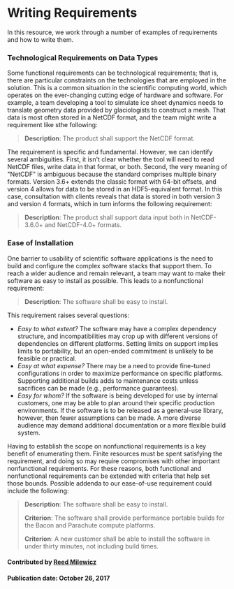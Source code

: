 # Writing Requirements

In this resource, we work through a number of examples of requirements and how to write them.

### Technological Requirements on Data Types 

Some functional requirements can be technological requirements; that is, there are particular constraints on the technologies that are employed in the solution. This is a common situation in the scientific computing world, which operates on the ever-changing cutting edge of hardware and software. For example, a team developing a tool to simulate ice sheet dynamics needs to translate geometry data provided by glaciologists to construct a mesh. That data is most often stored in a NetCDF format, and the team might write a requirement like sthe following:

> **Description**: The product shall support the NetCDF format.

The requirement is specific and fundamental. However, we can identify several ambiguities. First, it isn't clear whether the tool will need to read NetCDF files, write data in that format, or both. Second, the very meaning of "NetCDF" is ambiguous because the standard comprises multiple binary formats. Version 3.6+ extends the classic format with 64-bit offsets, and version 4 allows for data to be stored in an HDF5-equivalent format. In this case, consultation with clients reveals that data is stored in both version 3 and version 4 formats, which in turn informs the following requirement:

> **Description**: The product shall support data input both in NetCDF-3.6.0+ and NetCDF-4.0+ formats.

### Ease of Installation

One barrier to usability of scientific software applications is the need to build and configure the complex software stacks that support them. To reach a wider audience and remain relevant, a team may want to make their software as easy to install as possible. This leads to a nonfunctional requirement:

> **Description**: The software shall be easy to install.

This requirement raises several questions:

- *Easy to what extent?* The software may have a complex dependency structure, and incompatibilities may crop up with different versions of dependencies on different platforms. Setting limits on support implies limits to portability, but an open-ended commitment is unlikely to be feasible or practical.
- *Easy at what expense?* There may be a need to provide fine-tuned configurations in order to maximize performance on specific platforms. Supporting additional builds adds to maintenance costs unless sacrifices can be made (e.g., performance guarantees).
- *Easy for whom?* If the software is being developed for use by internal customers, one may be able to plan around their specific production environments. If the software is to be released as a general-use library, however, then fewer assumptions can be made. A more diverse audience may demand additional documentation or a more flexible build system.

Having to establish the scope on nonfunctional requirements is a key benefit of enumerating them. Finite resources must be spent satisfying the requirement, and doing so may require compromises with other important nonfunctional requirements. For these reasons, both functional and nonfunctional requirements can be extended with criteria that help set those bounds. Possible addenda to our ease-of-use requirement could include the following:

> **Description**: The software shall be easy to install.
>
> **Criterion**: The software shall provide performance portable builds for the Bacon and Parachute compute platforms.
>
> **Criterion**: A new customer shall be able to install the software in under thirty minutes, not including build times.

#### Contributed by [Reed Milewicz](https://github.com/rmmilewi)

#### Publication date: October 26, 2017

<!---
Publish: yes
Categories: Planning
Topics: requirements
Tags: requirements, howto
Level: 2
Prerequisites: WhatIsARequirement.md
Aggregate: none

% LCM: Temporarily change to level 2, reconsider later for aggregate WhatIs content for requirements
--->
